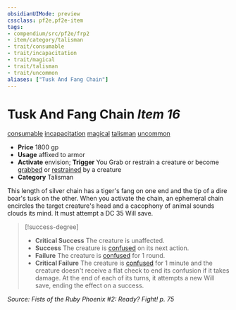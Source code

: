 ```yaml
---
obsidianUIMode: preview
cssclass: pf2e,pf2e-item
tags:
- compendium/src/pf2e/frp2
- item/category/talisman
- trait/consumable
- trait/incapacitation
- trait/magical
- trait/talisman
- trait/uncommon
aliases: ["Tusk And Fang Chain"]
---
```

# Tusk And Fang Chain *Item 16*  
[consumable](../../../rules/traits/consumable.md)  [incapacitation](../../../rules/traits/incapacitation.md)  [magical](../../../rules/traits/magical.md)  [talisman](../../../rules/traits/talisman.md)  [uncommon](../../../rules/traits/uncommon.md)  

- **Price** 1800 gp
- **Usage** affixed to armor
- **Activate** envision; **Trigger** You Grab or restrain a creature or become [grabbed](../../../rules/conditions.md#Grabbed) or [restrained](../../../rules/conditions.md#Restrained) by a creature
- **Category** Talisman

This length of silver chain has a tiger's fang on one end and the tip of a dire boar's tusk on the other. When you activate the chain, an ephemeral chain encircles the target creature's head and a cacophony of animal sounds clouds its mind. It must attempt a DC 35 Will save.

> [!success-degree] 
> - **Critical Success** The creature is unaffected.
> - **Success** The creature is [confused](../../../rules/conditions.md#Confused) on its next action.
> - **Failure** The creature is [confused](../../../rules/conditions.md#Confused) for 1 round.
> - **Critical Failure** The creature is [confused](../../../rules/conditions.md#Confused) for 1 minute and the creature doesn't receive a flat check to end its confusion if it takes damage. At the end of each of its turns, it attempts a new Will save, ending the effect on a success.

*Source: Fists of the Ruby Phoenix #2: Ready? Fight! p. 75*